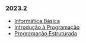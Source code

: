 ### 2023.2
- [Informática Básica](/2023.2/InfoBas/)
- [Introdução à Programação](/2023.2/IntroProg/)
- [Programação Estruturada](/2023.2/PEst/)